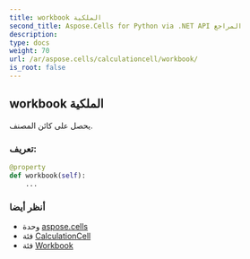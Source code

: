 ```yaml
---
title: workbook الملكية
second_title: Aspose.Cells for Python via .NET API المراجع
description:
type: docs
weight: 70
url: /ar/aspose.cells/calculationcell/workbook/
is_root: false
---
```

##  workbook الملكية

يحصل على كائن المصنف.
###  تعريف:
```python
@property
def workbook(self):
    ...
```

###  أنظر أيضا
* وحدة [aspose.cells](../../)
* فئة [CalculationCell](/cells/python-net/ar/aspose.cells/calculationcell)
* فئة [Workbook](/cells/python-net/ar/aspose.cells/workbook)
